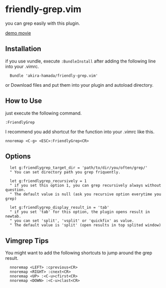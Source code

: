 friendly-grep.vim
============

you can grep easily with this plugin.

<a href="http://www.youtube.com/watch?v=xpNYo39pCkg" target="_blank">demo movie</a>

Installation
------------

if you use vundle, execute `:BundleInstall` after adding the following line into your .vimrc.

```vim:.vimrc
  Bundle 'akira-hamada/friendly-grep.vim'
```

or Download files and put them into your plugin and autoload directory.

How to Use
------------

just execute the following command.

`:FriendlyGrep`

I recommend you add shortcut for the function into your .vimrc like this.

`nnoremap <C-g> <ESC>:FriendlyGrep<CR>`

Options
------------

```vim
  let g:friendlygrep_target_dir = 'path/to/dir/you/often/grep/'
  " You can set directory path you grep friquently.

  let g:friendlygrep_recursively = 1
  " if you set this option 1, you can grep recursively always without question.
  " The default value is null (ask you recursive option everytime you grep)

  let g:friendlygrep_display_result_in = 'tab'
  " if you set 'tab' for this option, the plugin opens result in newtab.
  " you can set 'split', 'vsplit' or 'quickfix' as value.
  " The default value is 'split' (open results in top splited window)
```

Vimgrep Tips
---

You might want to add the following shortcuts to jump around the grep result.

```vim:.vimrc
  nnoremap <LEFT> :cprevious<CR>
  nnoremap <RIGHT> :cnext<CR>
  nnoremap <UP> :<C-u>cfirst<CR>
  nnoremap <DOWN> :<C-u>clast<CR>
````
